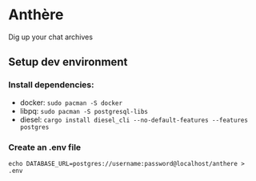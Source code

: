 # Anthère
Dig up your chat archives

## Setup dev environment
### Install dependencies:
  - docker: `sudo pacman -S docker`
  - libpq: `sudo pacman -S postgresql-libs`
  - diesel: `cargo install diesel_cli --no-default-features --features postgres`
### Create an .env file
  `echo DATABASE_URL=postgres://username:password@localhost/anthere > .env`